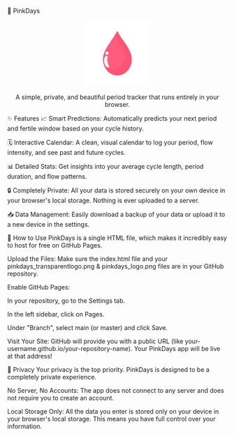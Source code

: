 🌸 PinkDays
<p align="center">
<img src="pinkdays_transparentlogo.png" alt="PinkDays Logo" width="150"/>
</p>

<p align="center">
A simple, private, and beautiful period tracker that runs entirely in your browser.
</p>

✨ Features
📈 Smart Predictions: Automatically predicts your next period and fertile window based on your cycle history.

🗓️ Interactive Calendar: A clean, visual calendar to log your period, flow intensity, and see past and future cycles.

📊 Detailed Stats: Get insights into your average cycle length, period duration, and flow patterns.

🔒 Completely Private: All your data is stored securely on your own device in your browser's local storage. Nothing is ever uploaded to a server.

📥 Data Management: Easily download a backup of your data or upload it to a new device in the settings.

🚀 How to Use
PinkDays is a single HTML file, which makes it incredibly easy to host for free on GitHub Pages.

Upload the Files: Make sure the index.html file and your pinkdays_transparentlogo.png & pinkdays_logo.png files are in your GitHub repository.

Enable GitHub Pages:

In your repository, go to the Settings tab.

In the left sidebar, click on Pages.

Under "Branch", select main (or master) and click Save.

Visit Your Site: GitHub will provide you with a public URL (like your-username.github.io/your-repository-name). Your PinkDays app will be live at that address!

🔐 Privacy
Your privacy is the top priority. PinkDays is designed to be a completely private experience.

No Server, No Accounts: The app does not connect to any server and does not require you to create an account.

Local Storage Only: All the data you enter is stored only on your device in your browser's local storage. This means you have full control over your information.
